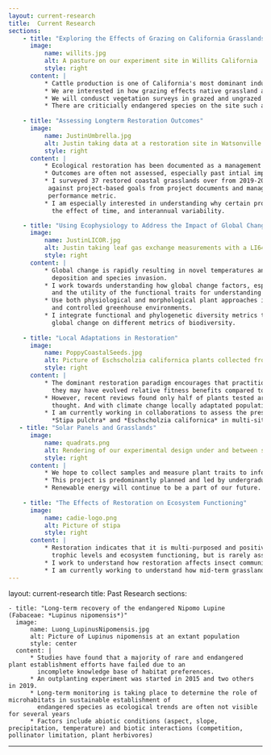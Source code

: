 ```yaml
---
layout: current-research
title:  Current Research
sections:
    - title: "Exploring the Effects of Grazing on California Grasslands"
      image:
          name: willits.jpg
          alt: A pasture on our experiment site in Willits California 
          style: right
      content: |
          * Cattle production is one of California's most dominant industries.  
          * We are interested in how grazing effects native grassland and wetland plant species in the small Northern California town of Willits California.
          * We will condusct vegetation surveys in grazed and ungrazed plots on the site managed by the Mendocino County Resource Conservation District. We will also monitor hydrology and review data found in 10              year of environmental impact reports in response to a highway bypass that was build on the site. 
          * There are criticially endangered species on the site such as North Coast Semaphore Grass or _Pleuropogon hooverianus_ and Baker's Meadowfoam or _Limnanthes bakerii.__
    
    - title: "Assessing Longterm Restoration Outcomes"
      image:
          name: JustinUmbrella.jpg
          alt: Justin taking data at a restoration site in Watsonville California while holding an umbrella
          style: right
      content: |
          * Ecological restoration has been documented as a management action since the 1980s.  
          * Outcomes are often not assessed, especially past intial implementation.  
          * I surveyed 37 restored coastal grasslands over from 2019-2021 to compare the vegetation data 
           against project-based goals from project documents and management interviews, and against a standard 
           performance metric.  
          * I am especially interested in understanding why certain projects are more successful than other, 
            the effect of time, and interannual variability.           

    - title: "Using Ecophysiology to Address the Impact of Global Change on Restoration"
      image:
          name: JustinLICOR.jpg
          alt: Justin taking leaf gas exchange measurements with a LI6400
          style: right
      content: |
          * Global change is rapidly resulting in novel temperatures and precipitation patterns and increased nitrogen
            deposition and species invasion.  
          * I work towards understanding how global change factors, especially drought, influence restoration outcomes
            and the utility of the functional traits for understanding community change and plant selection.  
          * Use both physiological and morphological plant approaches in manipulative and observational field studies 
            and controlled greenhouse environments.  
          * I integrate functional and phylogenetic diversity metrics to better understand the impacts of restoration and
            global change on different metrics of biodiversity.         
            
    - title: "Local Adaptations in Restoration"
      image:
          name: PoppyCoastalSeeds.jpg
          alt: Picture of Eschscholzia californica plants collected from different seed localities
          style: right
      content: |
          * The dominant restoration paradigm encourages that practitioners only use "locally" sourced plants because
            they may have evolved relative fitness benefits compared to non-local populations.
          * However, recent reviews found only half of plants tested are actually locally adapted, less than previously 
            thought. And with climate change locally adaptated populations may no longer be best suited for local restoration.
          * I am currently working in collaborations to assess the presence of local adaptation in commonly used restoration species:
            *Stipa pulchra* and *Eschscholzia californica* in multi-sited common gardens, and in response to greenhouse fog manipulations                 
   - title: "Solar Panels and Grasslands"
      image:
          name: quadrats.png
          alt: Rendering of our experimental design under and between solar panels 
          style: right
      content: |
          * We hope to collect samples and measure plant traits to inform why certain plants tend to survive, or not, around solar panels.
          * This project is predominantly planned and led by undergraduate students from diverse backgrounds who are hired under a work study internship program. This project provides ecological research training             to inform plant viability for future grazing, agriculture, or pollinator gardens under or near solar panels. 
          * Renewable energy will continue to be a part of our future. It’s in our interest to understand the impacts that solar panel microgrids can have on landscapes, and especially rangelands because they are             crucial California ecosystems. 
    
    - title: "The Effects of Restoration on Ecosystem Functioning"
      image:
          name: cadie-logo.png
          alt: Picture of stipa
          style: right
      content: |
          * Restoration indicates that it is multi-purposed and positively affects the biodiversity at multiple
            trophic levels and ecosystem functioning, but is rarely assessed
          * I work to understand how restoration affects insect communities and am currently focusing on coccinellids
          * I am currently working to understand how mid-term grassland restoration affects soil carbon         
---
```

layout: current-research
title:  Past Research
sections:
    
    - title: "Long-term recovery of the endangered Nipomo Lupine (Fabaceae: *Lupinus nipomensis*)"
      image:
          name: Luong_LupinusNipomensis.jpg
          alt: Picture of Lupinus nipomensis at an extant population
          style: center
      content: |
          * Studies have found that a majority of rare and endangered plant establishment efforts have failed due to an
            incomplete knowledge base of habitat preferences.
          * An outplanting experiment was started in 2015 and two others in 2019.
          * Long-term monitoring is taking place to determine the role of microhabitats in sustainable establishment of
            endangered species as ecological trends are often not visible for several years
          * Factors include abiotic conditions (aspect, slope, precipitation, temperature) and biotic interactions (competition, pollinator limitation, plant herbivores)
---
